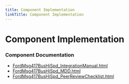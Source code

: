 ```yaml
---
title: Component Implementation
linkTitle: Component Implementation
---
```


# Component Implementation
### Component Documentation

- [FordMsg417BusHiSpd_IntegrationManual.html](doc/FordMsg417BusHiSpd_IntegrationManual.html)
- [FordMsg417BusHiSpd_MDD.html](doc/FordMsg417BusHiSpd_MDD.html)
- [FordMsg417BusHiSpd_PeerReviewChecklist.html](doc/FordMsg417BusHiSpd_PeerReviewChecklist.html)

